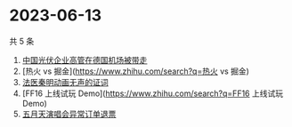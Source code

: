 # 2023-06-13

共 5 条

<!-- BEGIN -->
<!-- 最后更新时间 Tue Jun 13 2023 16:11:29 GMT+0800 (China Standard Time) -->

1. [中国光伏企业高管在德国机场被带走](https://www.zhihu.com/search?q=中国光伏企业高管在德国机场被带走)
1. [热火 vs 掘金](https://www.zhihu.com/search?q=热火 vs 掘金)
1. [法医秦明动画无声的证词](https://www.zhihu.com/search?q=法医秦明动画无声的证词)
1. [FF16 上线试玩 Demo](https://www.zhihu.com/search?q=FF16 上线试玩 Demo)
1. [五月天演唱会异常订单退票](https://www.zhihu.com/search?q=五月天演唱会异常订单退票)

<!-- END -->
